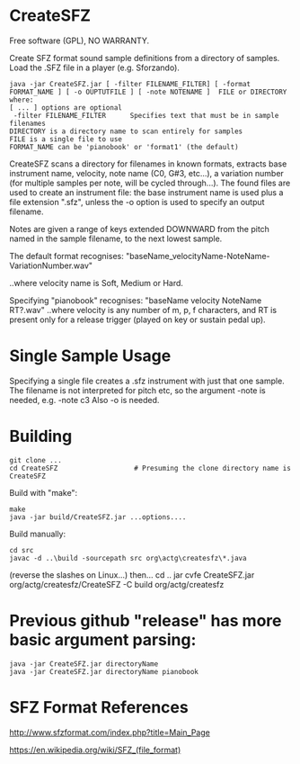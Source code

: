 # CreateSFZ
Free software (GPL), NO WARRANTY.

Create SFZ format sound sample definitions from a directory of samples.
Load the .SFZ file in a player (e.g. Sforzando).

    java -jar CreateSFZ.jar [ -filter FILENAME_FILTER] [ -format FORMAT_NAME ] [ -o OUPTUTFILE ] [ -note NOTENAME ]  FILE or DIRECTORY
    where:
    [ ... ] options are optional
     -filter FILENAME_FILTER      Specifies text that must be in sample filenames
    DIRECTORY is a directory name to scan entirely for samples
    FILE is a single file to use
    FORMAT_NAME can be 'pianobook' or 'format1' (the default)



CreateSFZ scans a directory for filenames in known formats, extracts base instrument name,
velocity, note name (C0, G#3, etc...),
a variation number (for multiple samples per note, will be cycled through...).
The found files are used to create an instrument file: the base instrument name is used plus a file extension ".sfz", unless the -o option is used to specify an output filename.

Notes are given a range of keys extended DOWNWARD from the pitch named in the sample filename, to the next lowest sample.

The default format recognises:
"baseName\_velocityName-NoteName-VariationNumber.wav"

..where velocity name is Soft, Medium or Hard.

Specifying "pianobook" recognises:
 "baseName velocity NoteName RT?.wav"
..where velocity is any number of m, p, f characters,
and RT is present only for a release trigger (played on key or sustain pedal up).


# Single Sample Usage

Specifying a single file creates a .sfz instrument with just that one sample.
The filename is not interpreted for pitch etc, so the argument -note is needed, e.g. -note c3
Also -o is needed.


# Building
    git clone ...
    cd CreateSFZ                   # Presuming the clone directory name is CreateSFZ
    
Build with "make":

    make
    java -jar build/CreateSFZ.jar ...options....
    
Build manually:

    cd src
    javac -d ..\build -sourcepath src org\actg\createsfz\*.java
    
(reverse the slashes on Linux...)
then...
    cd ..
    jar cvfe CreateSFZ.jar org/actg/createsfz/CreateSFZ -C build org/actg/createsfz


# Previous github "release" has more basic argument parsing:

    java -jar CreateSFZ.jar directoryName 
    java -jar CreateSFZ.jar directoryName pianobook




# SFZ Format References

http://www.sfzformat.com/index.php?title=Main_Page

https://en.wikipedia.org/wiki/SFZ_(file_format)


